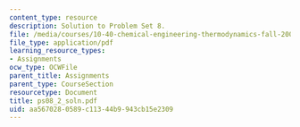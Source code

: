 ```yaml
---
content_type: resource
description: Solution to Problem Set 8.
file: /media/courses/10-40-chemical-engineering-thermodynamics-fall-2003/aa5670280589c11344b9943cb15e2309_ps08_2_soln.pdf
file_type: application/pdf
learning_resource_types:
- Assignments
ocw_type: OCWFile
parent_title: Assignments
parent_type: CourseSection
resourcetype: Document
title: ps08_2_soln.pdf
uid: aa567028-0589-c113-44b9-943cb15e2309
---
```

